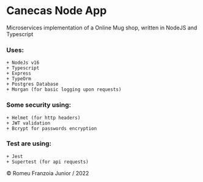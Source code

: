 # Canecas Node App
Microservices implementation of a Online Mug shop, written in NodeJS and Typescript

### **Uses:**

    + NodeJs v16
    + Typescript
    + Express
    + TypeOrm
    + Postgres Database
    + Morgan (for basic logging upon requests)

### **Some security using:**

    + Helmet (for http headers)
    + JWT validation
    + Bcrypt for passwords encryption

### **Test are using:**

    + Jest
    + Supertest (for api requests)

© Romeu Franzoia Junior / 2022